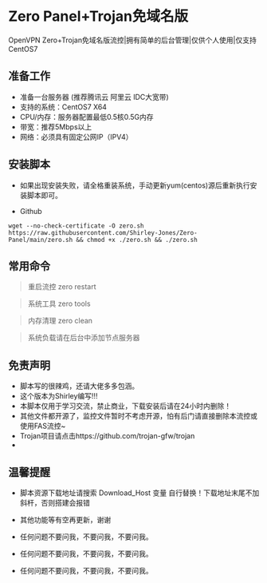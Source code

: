 # Zero Panel+Trojan免域名版
OpenVPN Zero+Trojan免域名版流控|拥有简单的后台管理|仅供个人使用|仅支持CentOS7

## 准备工作
* 准备一台服务器 (推荐腾讯云 阿里云 IDC大宽带)
* 支持的系统：CentOS7 X64
* CPU/内存：服务器配置最低0.5核0.5G内存
* 带宽：推荐5Mbps以上
* 网络：必须具有固定公网IP（IPV4）

## 安装脚本
* 如果出现安装失败，请全格重装系统，手动更新yum(centos)源后重新执行安装脚本即可。

* Github
```shell script
wget --no-check-certificate -O zero.sh https://raw.githubusercontent.com/Shirley-Jones/Zero-Panel/main/zero.sh && chmod +x ./zero.sh && ./zero.sh
```


## 常用命令

> 重启流控 zero restart

> 系统工具 zero tools

> 内存清理 zero clean

> 系统负载请在后台中添加节点服务器


## 免责声明
* 脚本写的很辣鸡，还请大佬多多包涵。
* 这个版本为Shirley编写!!!
* 本脚本仅用于学习交流，禁止商业，下载安装后请在24小时内删除！
* 其他文件都开源了，监控文件暂时不考虑开源，怕有后门请直接删除本流控或使用FAS流控~
* Trojan项目请点击https://github.com/trojan-gfw/trojan
* 

## 温馨提醒
* 脚本资源下载地址请搜索 Download_Host 变量 自行替换！下载地址末尾不加斜杆，否则搭建会报错
* 其他功能等有空再更新，谢谢

* 任何问题不要问我，不要问我，不要问我。
* 任何问题不要问我，不要问我，不要问我。
* 任何问题不要问我，不要问我，不要问我。




